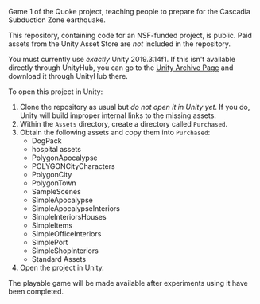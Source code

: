 Game 1 of the Quoke project, teaching people to prepare for the Cascadia Subduction Zone earthquake.

This repository, containing code for an NSF-funded project, is public. Paid assets from the Unity Asset Store are *not* included in the repository.

You must currently use *exactly* Unity 2019.3.14f1. If this isn't available directly through UnityHub, you can go to the [Unity Archive Page](https://unity3d.com/get-unity/download/archive) and download it through UnityHub there.

To open this project in Unity:

1. Clone the repository as usual but *do not open it in Unity yet*. If you do, Unity will build improper internal links to the missing assets.
2. Within the `Assets` directory, create a directory called `Purchased`.
3. Obtain the following assets and copy them into `Purchased`:
    - DogPack
    - hospital assets
    - PolygonApocalypse
    - POLYGONCityCharacters
    - PolygonCity
    - PolygonTown
    - SampleScenes
    - SimpleApocalypse
    - SimpleApocalypseInteriors
    - SimpleInteriorsHouses
    - SimpleItems
    - SimpleOfficeInteriors
    - SimplePort
    - SimpleShopInteriors
    - Standard Assets
4. Open the project in Unity.

The playable game will be made available after experiments using it have been completed.
